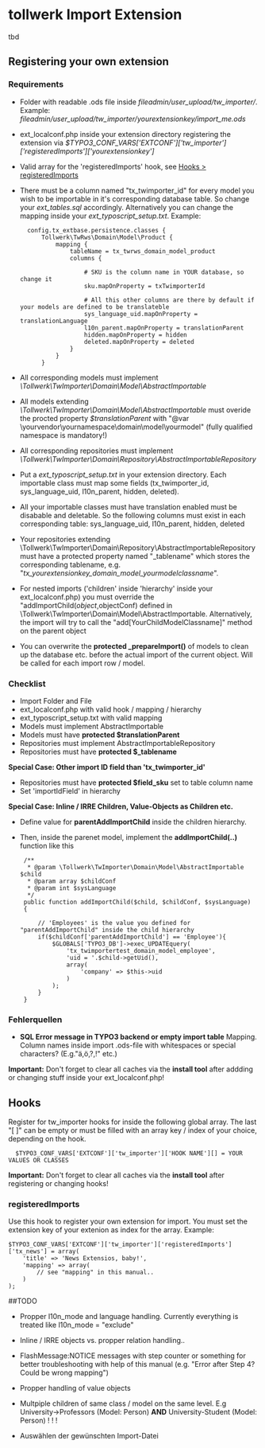 # tollwerk Import Extension

tbd

## Registering your own extension

### Requirements


* Folder with readable .ods file inside *fileadmin/user_upload/tw_importer/*. Example: *fileadmin/user_upload/tw_importer/yourextensionkey/import_me.ods*

* ext_localconf.php inside your extension directory registering the extension via *$TYPO3_CONF_VARS['EXTCONF']['tw_importer']['registeredImports']['yourextensionkey']*

* Valid array for the 'registeredImports' hook, see [Hooks > registeredImports](#hooks_registeredImports)

* There must be a column named "tx\_twimporter\_id" for every model you wish to be importable in it's corresponding database table. So change your *ext_tables.sql* accordingly. Alternatively you can change the mapping inside your *ext\_typoscript\_setup.txt*. Example:


		config.tx_extbase.persistence.classes {
			Tollwerk\TwRws\Domain\Model\Product {
				mapping {
					tableName = tx_twrws_domain_model_product
					columns {

						# SKU is the column name in YOUR database, so change it
						sku.mapOnProperty = txTwimporterId
						
						# All this other columns are there by default if your models are defined to be translateble 
						sys_language_uid.mapOnProperty = translationLanguage
						l10n_parent.mapOnProperty = translationParent
						hidden.mapOnProperty = hidden
						deleted.mapOnProperty = deleted
					}
				}
			}


* All corresponding models must implement *\Tollwerk\TwImporter\Domain\Model\AbstractImportable*

* All models extending *\Tollwerk\TwImporter\Domain\Model\AbstractImportable* must overide the procted property *$translationParent* with "@var \yourvendor\yournamespace\domain\model\yourmodel" (fully qualified namespace is mandatory!)

* All corresponding repositories must implement *\Tollwerk\TwImporter\Domain\Repository\AbstractImportableRepository*

* Put a *ext_typoscript_setup.txt* in your extension directory. Each importable class must map some fields (tx_twimporter_id, sys_language_uid, l10n_parent, hidden, deleted).

* All your importable classes must have translation enabled must be disabable and deletable. So the following columns must exist in each corresponding table: sys_language_uid, l10n_parent, hidden, deleted

* Your repositories extending \Tollwerk\TwImporter\Domain\Repository\AbstractImportableRepository must have a protected property named "_tablename" which stores the corresponding tablename, e.g. "*tx\_yourextensionkey\_domain\_model\_yourmodelclassname*".

* For nested imports ('children' inside 'hierarchy' inside your ext_localconf.php) you must override the "addImportChild($object,$objectConf) defined in \Tollwerk\TwImporter\Domain\Model\AbstractImportable. Alternatively, the import will try to call the "add[YourChildModelClassname]" method on the parent object

* You can overwrite the **protected _prepareImport()** of models to clean up the database etc. before the actual import of the current object. Will be called for each import row / model.

### Checklist
* Import Folder and File
* ext_localconf.php with valid hook / mapping / hierarchy
* ext\_typoscript\_setup.txt with valid mapping
* Models must implement AbstractImportable
* Models must have **protected $translationParent**
* Repositories  must implement AbstractImportableRepository
* Repositories must have **protected $_tablename**

**Special Case:  Other import ID field than 'tx_twimporter_id'**

* Repositories must have **protected  $field_sku** set to table column name
* Set 'importIdField' in hierarchy

**Special Case: Inline / IRRE Children, Value-Objects as Children etc.**

*  Define value for **parentAddImportChild** inside the children hierarchy.
*  Then, inside the parenet model, implement the **addImportChild(..)** function like this

				
		/**
		 * @param \Tollwerk\TwImporter\Domain\Model\AbstractImportable $child
		 * @param array $childConf
		 * @param int $sysLanguage
		 */
		public function addImportChild($child, $childConf, $sysLanguage)
		{
	
			// 'Employees' is the value you defined for "parentAddImportChild" inside the child hierarchy
			if($childConf['parentAddImportChild'] == 'Employee'){
				$GLOBALS['TYPO3_DB']->exec_UPDATEquery(
					'tx_twimportertest_domain_model_employee',
					'uid = '.$child->getUid(),
					array(
						'company' => $this->uid
					)
				);
			}
		}

### Fehlerquellen

* **SQL Error message in TYPO3 backend or empty import table** Mapping. Column names inside import .ods-file with whitespaces or special characters? (E.g."ä,ö,?,!" etc.)


**Important:** Don't forget to clear all caches via the **install tool** after addding or changing stuff inside your ext_localconf.php!  

## Hooks

Register for tw\_importer hooks for inside the following global array. The last "[ ]" can be empty or must be filled with an array key / index of your choice, depending on the hook.
 
      $TYPO3_CONF_VARS['EXTCONF']['tw_importer']['HOOK NAME'][] = YOUR VALUES OR CLASSES

**Important:** Don't forget to clear all caches via the **install tool** after registering or changing hooks!   

<a name="hooks_registeredImports"></a>
### registeredImports
Use this hook to register your own extension for import. You must set the extension key of your extenion as index for the array. Example:

    $TYPO3_CONF_VARS['EXTCONF']['tw_importer']['registeredImports']['tx_news'] = array(
		'title' => 'News Extensios, baby!',
		'mapping' => array(
			// see "mapping" in this manual..
		)
	);

##TODO

* Propper l10n_mode and language handling. Currently everything is treated like l10n_mode = "exclude"

* Inline / IRRE objects vs. propper relation handling..

* FlashMessage:NOTICE messages with step counter or something for better troubleshooting with help of this manual (e.g. "Error after Step 4? Could be wrong mapping")

* Propper handling of value objects

* Multpiple children of same class / model on the same level. E.g University->Professors (Model: Person) **AND** University-Student (Model: Person) ! ! !   

* Auswählen der gewünschten Import-Datei